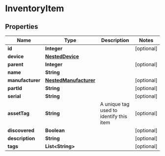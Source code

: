 # InventoryItem

## Properties
Name | Type | Description | Notes
------------ | ------------- | ------------- | -------------
**id** | **Integer** |  |  [optional]
**device** | [**NestedDevice**](NestedDevice.md) |  | 
**parent** | **Integer** |  |  [optional]
**name** | **String** |  | 
**manufacturer** | [**NestedManufacturer**](NestedManufacturer.md) |  |  [optional]
**partId** | **String** |  |  [optional]
**serial** | **String** |  |  [optional]
**assetTag** | **String** | A unique tag used to identify this item |  [optional]
**discovered** | **Boolean** |  |  [optional]
**description** | **String** |  |  [optional]
**tags** | **List&lt;String&gt;** |  |  [optional]
